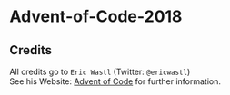 # Advent-of-Code-2018

## Credits
All credits go to `Eric Wastl` (Twitter: `@ericwastl`)\
See his Website: [Advent of Code](https://adventofcode.com/) for further information.